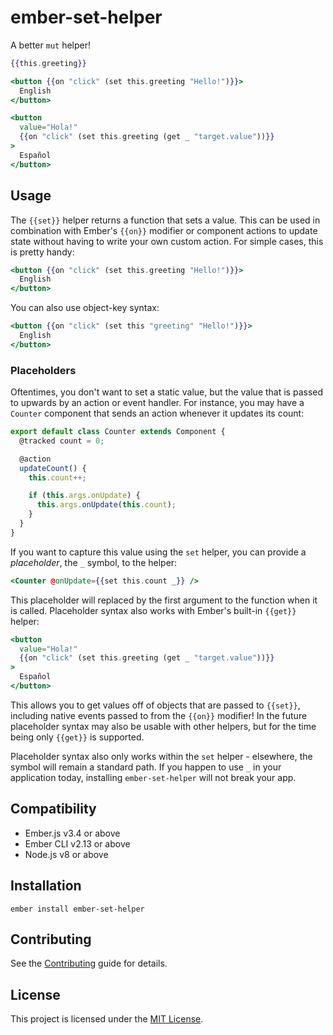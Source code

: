 # ember-set-helper

A better `mut` helper!

```hbs
{{this.greeting}}

<button {{on "click" (set this.greeting "Hello!")}}>
  English
</button>

<button
  value="Hola!"
  {{on "click" (set this.greeting (get _ "target.value"))}}
>
  Español
</button>
```

## Usage

The `{{set}}` helper returns a function that sets a value. This can be used in
combination with Ember's `{{on}}` modifier or component actions to update state
without having to write your own custom action. For simple cases, this is pretty
handy:

```hbs
<button {{on "click" (set this.greeting "Hello!")}}>
  English
</button>
```

You can also use object-key syntax:

```hbs
<button {{on "click" (set this "greeting" "Hello!")}}>
  English
</button>
```

### Placeholders

Oftentimes, you don't want to set a static value, but the value that is passed
to upwards by an action or event handler. For instance, you may have a `Counter`
component that sends an action whenever it updates its count:

```js
export default class Counter extends Component {
  @tracked count = 0;

  @action
  updateCount() {
    this.count++;

    if (this.args.onUpdate) {
      this.args.onUpdate(this.count);
    }
  }
}
```

If you want to capture this value using the `set` helper, you can provide a
_placeholder_, the `_` symbol, to the helper:

```hbs
<Counter @onUpdate={{set this.count _}} />
```

This placeholder will replaced by the first argument to the function when it is
called. Placeholder syntax also works with Ember's built-in `{{get}}` helper:

```hbs
<button
  value="Hola!"
  {{on "click" (set this.greeting (get _ "target.value"))}}
>
  Español
</button>
```

This allows you to get values off of objects that are passed to `{{set}}`,
including native events passed to from the `{{on}}` modifier! In the future
placeholder syntax may also be usable with other helpers, but for the time being
only `{{get}}` is supported.

Placeholder syntax also only works within the `set` helper - elsewhere, the
symbol will remain a standard path. If you happen to use `_` in your application
today, installing `ember-set-helper` will not break your app.

## Compatibility

- Ember.js v3.4 or above
- Ember CLI v2.13 or above
- Node.js v8 or above

## Installation

```
ember install ember-set-helper
```

## Contributing

See the [Contributing](CONTRIBUTING.md) guide for details.

## License

This project is licensed under the [MIT License](LICENSE.md).
